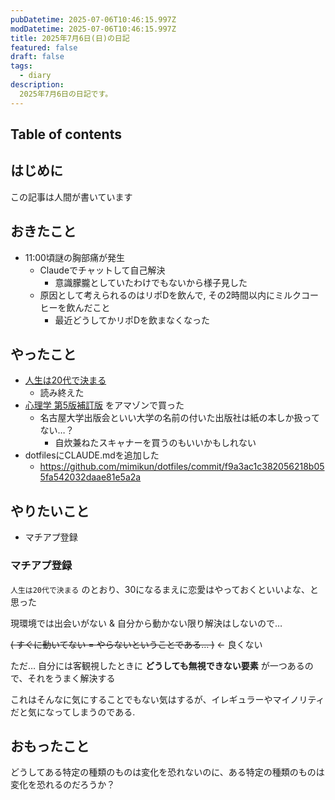 ```yaml
---
pubDatetime: 2025-07-06T10:46:15.997Z
modDatetime: 2025-07-06T10:46:15.997Z
title: 2025年7月6日(日)の日記
featured: false
draft: false
tags:
  - diary
description:
  2025年7月6日の日記です。
---
```


## Table of contents

## はじめに

この記事は人間が書いています

## おきたこと

- 11:00頃謎の胸部痛が発生
    - Claudeでチャットして自己解決
        - 意識朦朧としていたわけでもないから様子見した
    - 原因として考えられるのはリポDを飲んで, その2時間以内にミルクコーヒーを飲んだこと
        - 最近どうしてかリポDを飲まなくなった

## やったこと

- [人生は20代で決まる](https://www.hayakawa-online.co.jp/shop/g/g0000090460/)
    - 読み終えた
- [心理学 第5版補訂版](https://www.utp.or.jp/book/b497123.html) をアマゾンで買った
    - 名古屋大学出版会といい大学の名前の付いた出版社は紙の本しか扱ってない…？
        - 自炊兼ねたスキャナーを買うのもいいかもしれない
- dotfilesにCLAUDE.mdを追加した
    - https://github.com/mimikun/dotfiles/commit/f9a3ac1c382056218b055fa542032daae81e5a2a

## やりたいこと

- マチアプ登録

### マチアプ登録

`人生は20代で決まる` のとおり、30になるまえに恋愛はやっておくといいよな、と思った

現環境では出会いがない & 自分から動かない限り解決はしないので…

~~( すぐに動いてない = やらないということである… )~~ ← 良くない

ただ… 自分には客観視したときに **どうしても無視できない要素** が一つあるので、それをうまく解決する

これはそんなに気にすることでもない気はするが、イレギュラーやマイノリティだと気になってしまうのである.

## おもったこと

どうしてある特定の種類のものは変化を恐れないのに、ある特定の種類のものは変化を恐れるのだろうか？

